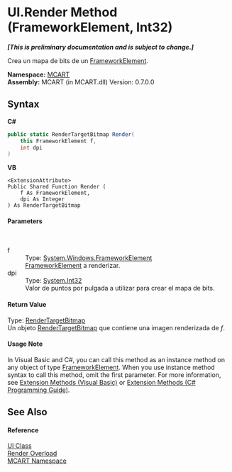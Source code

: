 # UI.Render Method (FrameworkElement, Int32)
 _**\[This is preliminary documentation and is subject to change.\]**_

Crea un mapa de bits de un <a href="http://msdn2.microsoft.com/es-es/library/ms602714" target="_blank">FrameworkElement</a>.

**Namespace:**&nbsp;<a href="89e7854f-fe6f-d208-fb0c-b17953422852">MCART</a><br />**Assembly:**&nbsp;MCART (in MCART.dll) Version: 0.7.0.0

## Syntax

**C#**<br />
``` C#
public static RenderTargetBitmap Render(
	this FrameworkElement f,
	int dpi
)
```

**VB**<br />
``` VB
<ExtensionAttribute>
Public Shared Function Render ( 
	f As FrameworkElement,
	dpi As Integer
) As RenderTargetBitmap
```


#### Parameters
&nbsp;<dl><dt>f</dt><dd>Type: <a href="http://msdn2.microsoft.com/es-es/library/ms602714" target="_blank">System.Windows.FrameworkElement</a><br /><a href="http://msdn2.microsoft.com/es-es/library/ms602714" target="_blank">FrameworkElement</a> a renderizar.</dd><dt>dpi</dt><dd>Type: <a href="http://msdn2.microsoft.com/es-es/library/td2s409d" target="_blank">System.Int32</a><br />Valor de puntos por pulgada a utilizar para crear el mapa de bits.</dd></dl>

#### Return Value
Type: <a href="http://msdn2.microsoft.com/es-es/library/ms653503" target="_blank">RenderTargetBitmap</a><br />Un objeto <a href="http://msdn2.microsoft.com/es-es/library/ms653503" target="_blank">RenderTargetBitmap</a> que contiene una imagen renderizada de *f*.

#### Usage Note
In Visual Basic and C#, you can call this method as an instance method on any object of type <a href="http://msdn2.microsoft.com/es-es/library/ms602714" target="_blank">FrameworkElement</a>. When you use instance method syntax to call this method, omit the first parameter. For more information, see <a href="http://msdn.microsoft.com/en-us/library/bb384936.aspx">Extension Methods (Visual Basic)</a> or <a href="http://msdn.microsoft.com/en-us/library/bb383977.aspx">Extension Methods (C# Programming Guide)</a>.

## See Also


#### Reference
<a href="11cde9c6-a596-d602-594d-308b0ec41ea6">UI Class</a><br /><a href="1ff27402-03c7-890c-67b6-0e36c0f11432">Render Overload</a><br /><a href="89e7854f-fe6f-d208-fb0c-b17953422852">MCART Namespace</a><br />